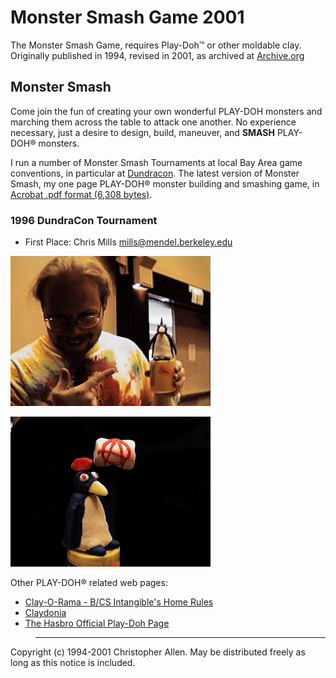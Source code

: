 # Monster Smash Game 2001

The Monster Smash Game, requires Play-Doh™ or other moldable clay. Originally published in 1994, revised in 2001, as archived at [Archive.org](https://web.archive.org/web/20050205051340/http://www.asmrb.org:80/members/gmfangs/ "Permalink to original source")

## Monster Smash

Come join the fun of creating your own wonderful PLAY-DOH monsters and marching them across the table to attack one another. No experience necessary, just a desire to design, build, maneuver, and **SMASH** PLAY-DOH® monsters.

I run a number of Monster Smash Tournaments at local Bay Area game conventions, in particular at [Dundracon](https://www.dundracon.com/). The latest version of Monster Smash, my one page PLAY-DOH® monster building and smashing game, in [Acrobat .pdf format (6,308 bytes)](Monster_Smash_2001.pdf).

### 1996 DundraCon Tournament

* First Place: Chris Mills <mills@mendel.berkeley.edu>

![ms_96_chris_mills](ms_96_chris_mills.gif)

![ms_96_winning moster](ms_96_winner.gif)

Other PLAY-DOH® related web pages:

- [Clay-O-Rama - B/CS Intangible's Home Rules](https://web.archive.org/web/20050205051340/http://www.ghostwriter.iwarp.com/clay-o-ramarules.htm)
- [Claydonia](https://web.archive.org/web/20050205051340/http://www.lemoorenet.com/people/c/chopper/claydonia.html)
- [The Hasbro Official Play-Doh Page](https://web.archive.org/web/20050205051340/http://www.hasbropreschool.com/default.asp?x=playdoh)

> * * *

Copyright (c) 1994-2001 Christopher Allen. May be distributed freely  as long as this notice is included. 